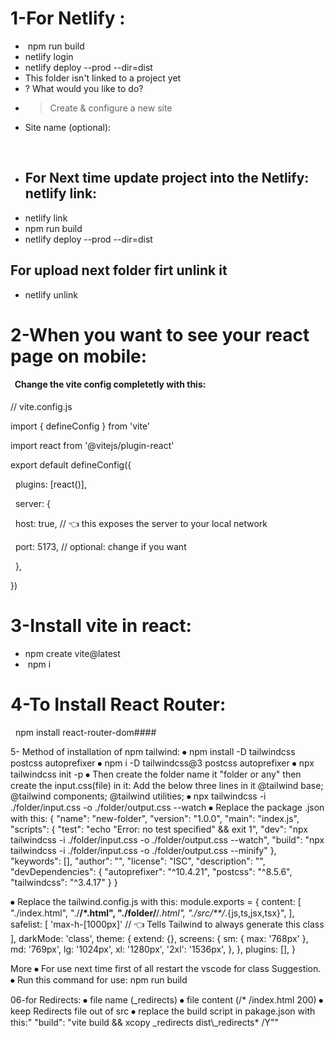 # 1-For Netlify :

* &nbsp;npm run build
* netlify login
* netlify deploy --prod --dir=dist
* This folder isn't linked to a project yet
* ? What would you like to do?
* > Create \& configure a new site
* Site name (optional):

&nbsp;  

* ## For Next time update project into the Netlify: netlify link:
* netlify link
* npm run build
* netlify deploy --prod --dir=dist



 ## For upload next folder firt unlink it
* netlify unlink














# 2-When you want to see your react page on mobile:

#### &nbsp; Change the vite config completetly  with this:



// vite.config.js

import { defineConfig } from 'vite'

import react from '@vitejs/plugin-react'



export default defineConfig({

&nbsp; plugins: \[react()],

&nbsp; server: {

&nbsp;   host: true, // 👈 this exposes the server to your local network

&nbsp;   port: 5173, // optional: change if you want

&nbsp; },

})






# 3-Install vite in react:

* npm create vite@latest
* &nbsp;npm i
  







# 4-To Install React Router:

&nbsp;   npm install react-router-dom#### &nbsp;





5-	Method of installation of npm tailwind:
⦁	npm install -D tailwindcss postcss autoprefixer
⦁	npm i -D tailwindcss@3  postcss autoprefixer
⦁	npx tailwindcss init -p
⦁	Then create the folder name it "folder or any" then create the input.css(file) in it:
Add the below three lines in it
@tailwind base;
@tailwind components;
@tailwind utilities;
⦁	npx tailwindcss -i ./folder/input.css -o ./folder/output.css --watch
⦁	Replace the package .json with this:
{
  "name": "new-folder",
  "version": "1.0.0", 
  "main": "index.js",
  "scripts": {
    "test": "echo \"Error: no test specified\" && exit 1",
    "dev": "npx tailwindcss -i ./folder/input.css -o ./folder/output.css --watch",
    "build": "npx tailwindcss -i ./folder/input.css -o ./folder/output.css --minify"
  },
  "keywords": [],
  "author": "",
  "license": "ISC",
  "description": "",
  "devDependencies": {
    "autoprefixer": "^10.4.21",
    "postcss": "^8.5.6",
    "tailwindcss": "^3.4.17"
  }
}

⦁	Replace the tailwind.config.js with this:
module.exports = {
  content: [
    "./index.html",
    "./**/*.html",
    "./folder/**/*.html",
    "./src/**/*.{js,ts,jsx,tsx}",
  ],
  safelist: [
    'max-h-[1000px]' // 👈 Tells Tailwind to always generate this class
  ],
  darkMode: 'class',
  theme: {
    extend: {},
    screens: {
      sm: { max: '768px' },
      md: '769px',
      lg: '1024px',
      xl: '1280px',
      '2xl': '1536px',
    },
  },
  plugins: [],
}

More
⦁	For use next time first of all restart the vscode for class Suggestion.
⦁	Run this command for use:
npm run build



06-for Redirects:
⦁ file name (_redirects)
⦁ file content (/* /index.html 200)
⦁ keep Redirects file out of src
⦁ replace the build script in pakage.json with this:" "build": "vite build && xcopy _redirects dist\\_redirects* /Y""
